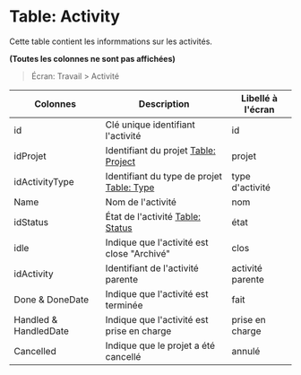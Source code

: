 # Table: Activity

Cette table contient les informmations sur les activités.

**(Toutes les colonnes ne sont pas affichées)**

> Écran: Travail > Activité

Colonnes|Description|Libellé à l'écran
--------|-----------|-----------------
id | Clé unique identifiant l'activité | id
idProjet | Identifiant du projet [Table: Project](/table_project.md) | projet
idActivityType | Identifiant du type de projet [Table: Type](/table_type.md) | type d'activité
Name | Nom de l'activité | nom
idStatus | État de l'activité [Table: Status](/table_status.md) | état
idle | Indique que l'activité est close "Archivé" | clos
idActivity | Identifiant de l'activité parente | activité parente
Done & DoneDate | Indique que l'activité est terminée | fait
Handled & HandledDate | Indique que l'activité est prise en charge | prise en charge
Cancelled | Indique que le projet a été cancellé | annulé
